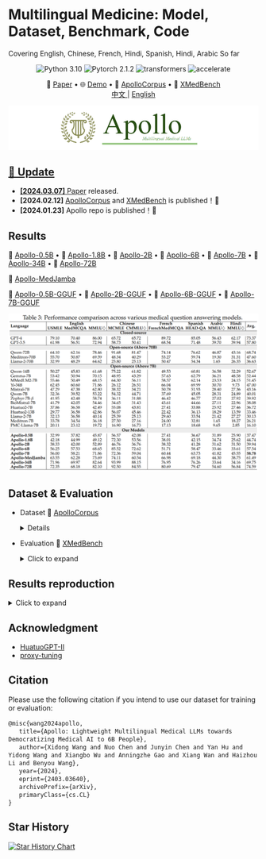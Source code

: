 # Multilingual Medicine: Model, Dataset, Benchmark, Code

Covering English, Chinese, French, Hindi, Spanish, Hindi, Arabic So far
<center>

![Python 3.10](https://img.shields.io/badge/Python-3.10-lightblue) ![Pytorch 2.1.2](https://img.shields.io/badge/PyTorch-2.1.2-lightblue) ![transformers](https://img.shields.io/badge/transformers-4.34.0.dev0%2B-lightblue) ![accelerate](https://img.shields.io/badge/accelerate-0.22-lightblue)
</center>



<p align="center">
   📃 <a href="https://arxiv.org/abs/2403.03640" target="_blank">Paper</a> • 🌐 <a href="https://apollo.llmzoo.com/" target="_blank">Demo</a> • 🤗 <a href="https://huggingface.co/datasets/FreedomIntelligence/ApolloCorpus" target="_blank">ApolloCorpus</a> • 🤗 <a href="https://huggingface.co/datasets/FreedomIntelligence/XMedbench" target="_blank">XMedBench</a> 
   <br>  <a href="./README_zh.md"> 中文 </a> | <a href="./README.md"> English
</p>

![Apollo](assets/apollo_medium_final.png)

## 🌈 Update

* **[2024.03.07]** [Paper](https://arxiv.org/abs/2403.03640) released.
* **[2024.02.12]** <a href="https://huggingface.co/datasets/FreedomIntelligence/ApolloCorpus" target="_blank">ApolloCorpus</a> and  <a href="https://huggingface.co/datasets/FreedomIntelligence/XMedbench" target="_blank">XMedBench</a>  is published！🎉
* **[2024.01.23]** Apollo repo is published！🎉


## Results
   🤗 <a href="https://huggingface.co/FreedomIntelligence/Apollo-0.5B" target="_blank">Apollo-0.5B</a> • 🤗 <a href="https://huggingface.co/FreedomIntelligence/Apollo-1.8B" target="_blank">Apollo-1.8B</a> • 🤗 <a href="https://huggingface.co/FreedomIntelligence/Apollo-2B" target="_blank">Apollo-2B</a>  • 🤗 <a href="https://huggingface.co/FreedomIntelligence/Apollo-6B" target="_blank">Apollo-6B</a> • 🤗 <a href="https://huggingface.co/FreedomIntelligence/Apollo-7B" target="_blank">Apollo-7B</a>  • 🤗 <a href="https://huggingface.co/FreedomIntelligence/Apollo-34B" target="_blank">Apollo-34B</a> • 🤗 <a href="https://huggingface.co/FreedomIntelligence/Apollo-72B" target="_blank">Apollo-72B</a>  
   
   🤗 <a href="https://huggingface.co/FreedomIntelligence/Apollo-MedJamba" target="_blank">Apollo-MedJamba</a>

   🤗 <a href="https://huggingface.co/FreedomIntelligence/Apollo-0.5B-GGUF" target="_blank">Apollo-0.5B-GGUF</a> • 🤗 <a href="https://huggingface.co/FreedomIntelligence/Apollo-2B-GGUF" target="_blank">Apollo-2B-GGUF</a>  • 🤗 <a href="https://huggingface.co/FreedomIntelligence/Apollo-6B-GGUF" target="_blank">Apollo-6B-GGUF</a> • 🤗 <a href="https://huggingface.co/FreedomIntelligence/Apollo-7B-GGUF" target="_blank">Apollo-7B-GGUF</a> 
   
   
   
   ![Apollo](assets/result.png)
      
   

  


## Dataset & Evaluation

- Dataset
  🤗 <a href="https://huggingface.co/datasets/FreedomIntelligence/ApolloCorpus" target="_blank">ApolloCorpus

   <details><summary>Click to expand</summary>

    ![Apollo](assets/dataset.png)

    - [Zip File](https://huggingface.co/datasets/FreedomIntelligence/ApolloCorpus/blob/main/ApolloCorpus.zip)
    - [Data category](https://huggingface.co/datasets/FreedomIntelligence/ApolloCorpus/tree/main/train)
       - Pretrain:
         - data item:
            - json_name: {data_source}_{language}_{data_type}.json
            - data_type: medicalBook, medicalGuideline, medicalPaper, medicalWeb(from online forum), medicalWiki
            - language: en(English), zh(chinese), es(spanish), fr(french), hi(Hindi)
            - data_type: qa(generated qa from text)
            - data_type==text: list of string
              ```
              [
                "string1",
                "string2",
                ...
              ]
              ```
            - data_type==qa: list of qa pairs(list of string)
              ```
              [
                [
                  "q1",
                  "a1",
                  "q2",
                  "a2",
                  ...
                ],
                ...
              ]
              ```
      - SFT:
          - json_name: {data_source}_{language}.json
          - data_type: code, general, math, medicalExam, medicalPatient
          - data item: list of qa pairs(list of string)
            ```
              [
                [
                  "q1",
                  "a1",
                  "q2",
                  "a2",
                  ...
                ],
                ...
              ]
              ```


   </details>
   
- Evaluation
  🤗 <a href="https://huggingface.co/datasets/FreedomIntelligence/XMedbench" target="_blank">XMedBench</a> 

   <details><summary>Click to expand</summary>
      
     - EN:
       - [MedQA-USMLE](https://huggingface.co/datasets/GBaker/MedQA-USMLE-4-options) 
       - [MedMCQA](https://huggingface.co/datasets/medmcqa/viewer/default/test)
       - [PubMedQA](https://huggingface.co/datasets/pubmed_qa): Because the results fluctuated too much, they were not used in the paper.
       - [MMLU-Medical](https://huggingface.co/datasets/cais/mmlu)
         - Clinical knowledge, Medical genetics, Anatomy, Professional medicine, College biology, College medicine
     - ZH:
       - [MedQA-MCMLE](https://huggingface.co/datasets/bigbio/med_qa/viewer/med_qa_zh_4options_bigbio_qa/test)
       - [CMB-single](https://huggingface.co/datasets/FreedomIntelligence/CMB): Not used in the paper
         - Randomly sample 2,000 multiple-choice questions with single answer.
       - [CMMLU-Medical](https://huggingface.co/datasets/haonan-li/cmmlu)
         - Anatomy, Clinical_knowledge, College_medicine, Genetics, Nutrition, Traditional_chinese_medicine, Virology
       - [CExam](https://github.com/williamliujl/CMExam): Not used in the paper
         - Randomly sample 2,000 multiple-choice questions


     - ES: [Head_qa](https://huggingface.co/datasets/head_qa)
     - FR: [Frenchmedmcqa](https://github.com/qanastek/FrenchMedMCQA)
     - HI: [MMLU_HI](https://huggingface.co/datasets/FreedomIntelligence/MMLU_Arabic)
        - Clinical knowledge, Medical genetics, Anatomy, Professional medicine, College biology, College medicine
     - AR: [MMLU_Ara](https://huggingface.co/datasets/FreedomIntelligence/MMLU_Hindi)
        - Clinical knowledge, Medical genetics, Anatomy, Professional medicine, College biology, College medicine


   </details>

   
## Results reproduction
   <details><summary>Click to expand</summary>

   
   We take Gemma-2b as example
   1. Download Dataset for project:

      ```
      bash 0.download_data.sh
      ```
    
   2. Prepare test and dev for specific model:

      
      - Create test data for with special token, you can use ./util/check.ipynb to check models' special tokens
        
       ```
       bash 1.data_process_test&dev.sh
       ```
    
   3. Prepare train data for specific model (Create tokenized data in advance):

    
      - You can adjust data Training order and Training Epoch in this step

       ```
       bash 2.data_process_train.sh
       ```
    
   4. Train the model

    
      - If you want to train in Multi Nodes please refer to ./scripts/multi_node_train_*.sh




       ```
       bash 3.single_node_train_gemma.sh
       ```

   5. (Optional) Proxy-Tuning: Directly improve model capabilities without fine-tuning

       ```
         bash src/proxy-tuning/scripts/eval/proxy_tuning.sh
       ```
   6. Evaluate your model: Generate score for benchmark
      
         ```
         bash 4.eval.sh
         ```

   7. Evaluate your model: Play with your ckpts in bash
    
         ```
         python ./src/evaluate/cli_demo.py --model_name='./ckpts/your/path/tfmr'
         ```
   
   </details>


##  Acknowledgment

- [HuatuoGPT-II](https://github.com/FreedomIntelligence/HuatuoGPT-II)
- [proxy-tuning](https://github.com/alisawuffles/proxy-tuning)

##  Citation
Please use the following citation if you intend to use our dataset for training or evaluation:

```
@misc{wang2024apollo,
   title={Apollo: Lightweight Multilingual Medical LLMs towards Democratizing Medical AI to 6B People},
   author={Xidong Wang and Nuo Chen and Junyin Chen and Yan Hu and Yidong Wang and Xiangbo Wu and Anningzhe Gao and Xiang Wan and Haizhou Li and Benyou Wang},
   year={2024},
   eprint={2403.03640},
   archivePrefix={arXiv},
   primaryClass={cs.CL}
}
```

## Star History

<a href="https://star-history.com/#FreedomIntelligence/Apollo&Date">
  <picture>
    <source media="(prefers-color-scheme: dark)" srcset="https://api.star-history.com/svg?repos=FreedomIntelligence/Apollo&type=Date&theme=dark" />
    <source media="(prefers-color-scheme: light)" srcset="https://api.star-history.com/svg?repos=FreedomIntelligence/Apollo&type=Date" />
    <img alt="Star History Chart" src="https://api.star-history.com/svg?repos=FreedomIntelligence/Apollo&type=Date" />
  </picture>
</a>
